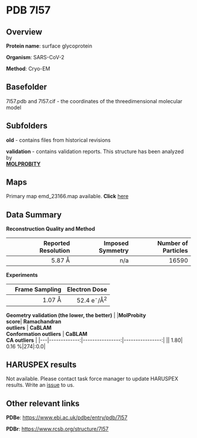 # PDB 7l57

## Overview

**Protein name**: surface glycoprotein

**Organism**: SARS-CoV-2

**Method**: Cryo-EM



## Basefolder

7l57.pdb and 7l57.cif - the coordinates of the threedimensional molecular model

## Subfolders



**old** - contains files from historical revisions

**validation** - contains validation reports. This structure has been analyzed by <br>  [**MOLPROBITY**](https://github.com/thorn-lab/coronavirus_structural_task_force/tree/master/pdb/surface_glycoprotein/SARS-CoV-2/7l57/validation/molprobity)    



## Maps

Primary map emd_23166.map available. **Click** [here](http://ftp.wwpdb.org/pub/emdb/structures/EMD-23166/map/) 

## Data Summary
**Reconstruction Quality and Method**

|   | Reported Resolution | Imposed Symmetry | Number of Particles |
|---|-------------:|----------------:|--------------:|
|   |5.87 Å|n/a|16590|

**Experiments**

|   | Frame Sampling | Electron Dose |
|---|-------------:|----------------:|
|   |1.07 Å|52.4 e<sup>-</sup>/Å<sup>2</sup>|

**Geometry validation (the lower, the better)**
|   |**MolProbity<br>score**| **Ramachandran<br>outliers** | **CaBLAM<br>Conformation outliers** | **CaBLAM<br>CA outliers** |
|---|-------------:|----------------:|----------------:|
||  1.80|  0.16 %|274|:0.0|

## HARUSPEX results

Not available. Please contact task force manager to update HARUSPEX results. Write an [issue](https://github.com/thorn-lab/coronavirus_structural_task_force/issues) to us.

## Other relevant links 
**PDBe**:  https://www.ebi.ac.uk/pdbe/entry/pdb/7l57
 
**PDBr**: https://www.rcsb.org/structure/7l57 
